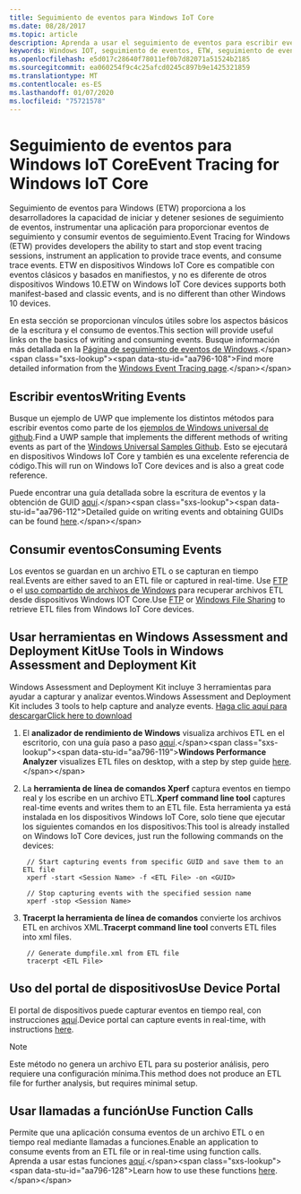 ```yaml
---
title: Seguimiento de eventos para Windows IoT Core
ms.date: 08/28/2017
ms.topic: article
description: Aprenda a usar el seguimiento de eventos para escribir eventos y consumir eventos para Windows IoT Core.
keywords: Windows IOT, seguimiento de eventos, ETW, seguimiento de eventos para Windows, dispositivos
ms.openlocfilehash: e5d017c28640f78011ef0b7d82071a51524b2185
ms.sourcegitcommit: ea060254f9c4c25afcd0245c897b9e1425321859
ms.translationtype: MT
ms.contentlocale: es-ES
ms.lasthandoff: 01/07/2020
ms.locfileid: "75721578"
---
```

# <a name="event-tracing-for-windows-iot-core"></a><span data-ttu-id="aa796-104">Seguimiento de eventos para Windows IoT Core</span><span class="sxs-lookup"><span data-stu-id="aa796-104">Event Tracing for Windows IoT Core</span></span>

<span data-ttu-id="aa796-105">Seguimiento de eventos para Windows (ETW) proporciona a los desarrolladores la capacidad de iniciar y detener sesiones de seguimiento de eventos, instrumentar una aplicación para proporcionar eventos de seguimiento y consumir eventos de seguimiento.</span><span class="sxs-lookup"><span data-stu-id="aa796-105">Event Tracing for Windows (ETW) provides developers the ability to start and stop event tracing sessions, instrument an application to provide trace events, and consume trace events.</span></span>
<span data-ttu-id="aa796-106">ETW en dispositivos Windows IoT Core es compatible con eventos clásicos y basados en manifiestos, y no es diferente de otros dispositivos Windows 10.</span><span class="sxs-lookup"><span data-stu-id="aa796-106">ETW on Windows IoT Core devices supports both manifest-based and classic events, and is no different than other Windows 10 devices.</span></span>

<span data-ttu-id="aa796-107">En esta sección se proporcionan vínculos útiles sobre los aspectos básicos de la escritura y el consumo de eventos.</span><span class="sxs-lookup"><span data-stu-id="aa796-107">This section will provide useful links on the basics of writing and consuming events.</span></span> <span data-ttu-id="aa796-108">Busque información más detallada en la [Página de seguimiento de eventos de Windows](https://msdn.microsoft.com/library/windows/desktop/bb968803(v=vs.85).aspx).</span><span class="sxs-lookup"><span data-stu-id="aa796-108">Find more detailed information from the [Windows Event Tracing page](https://msdn.microsoft.com/library/windows/desktop/bb968803(v=vs.85).aspx).</span></span>

## <a name="writing-events"></a><span data-ttu-id="aa796-109">Escribir eventos</span><span class="sxs-lookup"><span data-stu-id="aa796-109">Writing Events</span></span>

<span data-ttu-id="aa796-110">Busque un ejemplo de UWP que implemente los distintos métodos para escribir eventos como parte de los [ejemplos de Windows universal de github](https://github.com/Microsoft/Windows-universal-samples/tree/master/Samples/Logging).</span><span class="sxs-lookup"><span data-stu-id="aa796-110">Find a UWP sample that implements the different methods of writing events as part of the [Windows Universal Samples Github](https://github.com/Microsoft/Windows-universal-samples/tree/master/Samples/Logging).</span></span>
<span data-ttu-id="aa796-111">Esto se ejecutará en dispositivos Windows IoT Core y también es una excelente referencia de código.</span><span class="sxs-lookup"><span data-stu-id="aa796-111">This will run on Windows IoT Core devices and is also a great code reference.</span></span>

<span data-ttu-id="aa796-112">Puede encontrar una guía detallada sobre la escritura de eventos y la obtención de GUID [aquí](https://msdn.microsoft.com/library/windows/desktop/aa364161(v=vs.85).aspx).</span><span class="sxs-lookup"><span data-stu-id="aa796-112">Detailed guide on writing events and obtaining GUIDs can be found [here](https://msdn.microsoft.com/library/windows/desktop/aa364161(v=vs.85).aspx).</span></span>

## <a name="consuming-events"></a><span data-ttu-id="aa796-113">Consumir eventos</span><span class="sxs-lookup"><span data-stu-id="aa796-113">Consuming Events</span></span>

<span data-ttu-id="aa796-114">Los eventos se guardan en un archivo ETL o se capturan en tiempo real.</span><span class="sxs-lookup"><span data-stu-id="aa796-114">Events are either saved to an ETL file or captured in real-time.</span></span>
<span data-ttu-id="aa796-115">Use [FTP](../connect-your-device/FTP.md) o el [uso compartido de archivos de Windows](../manage-your-device/WindowsFileSharing.md) para recuperar archivos ETL desde dispositivos Windows IOT Core.</span><span class="sxs-lookup"><span data-stu-id="aa796-115">Use [FTP](../connect-your-device/FTP.md) or [Windows File Sharing](../manage-your-device/WindowsFileSharing.md) to retrieve ETL files from Windows IoT Core devices.</span></span>

## <a name="use-tools-in-windows-assessment-and-deployment-kit"></a><span data-ttu-id="aa796-116">Usar herramientas en Windows Assessment and Deployment Kit</span><span class="sxs-lookup"><span data-stu-id="aa796-116">Use Tools in Windows Assessment and Deployment Kit</span></span>

<span data-ttu-id="aa796-117">Windows Assessment and Deployment Kit incluye 3 herramientas para ayudar a capturar y analizar eventos.</span><span class="sxs-lookup"><span data-stu-id="aa796-117">Windows Assessment and Deployment Kit includes 3 tools to help capture and analyze events.</span></span> [<span data-ttu-id="aa796-118">Haga clic aquí para descargar</span><span class="sxs-lookup"><span data-stu-id="aa796-118">Click here to download</span></span>](https://go.microsoft.com/fwlink/p/?LinkId=526740)


1. <span data-ttu-id="aa796-119">El **analizador de rendimiento de Windows** visualiza archivos ETL en el escritorio, con una guía paso a paso [aquí](https://msdn.microsoft.com/library/windows/hardware/dn927319(v=vs.85).aspx).</span><span class="sxs-lookup"><span data-stu-id="aa796-119">**Windows Performance Analyzer** visualizes ETL files on desktop, with a step by step guide [here](https://msdn.microsoft.com/library/windows/hardware/dn927319(v=vs.85).aspx).</span></span>

2. <span data-ttu-id="aa796-120">La **herramienta de línea de comandos Xperf** captura eventos en tiempo real y los escribe en un archivo ETL.</span><span class="sxs-lookup"><span data-stu-id="aa796-120">**Xperf command line tool** captures real-time events and writes them to an ETL file.</span></span> <span data-ttu-id="aa796-121">Esta herramienta ya está instalada en los dispositivos Windows IoT Core, solo tiene que ejecutar los siguientes comandos en los dispositivos:</span><span class="sxs-lookup"><span data-stu-id="aa796-121">This tool is already installed on Windows IoT Core devices, just run the following commands on the devices:</span></span>

        // Start capturing events from specific GUID and save them to an ETL file
        xperf -start <Session Name> -f <ETL File> -on <GUID>

        // Stop capturing events with the specified session name
        xperf -stop <Session Name>


3. <span data-ttu-id="aa796-122">**Tracerpt la herramienta de línea de comandos** convierte los archivos ETL en archivos XML.</span><span class="sxs-lookup"><span data-stu-id="aa796-122">**Tracerpt command line tool** converts ETL files into xml files.</span></span>

        // Generate dumpfile.xml from ETL file
        tracerpt <ETL File>


## <a name="use-device-portal"></a><span data-ttu-id="aa796-123">Uso del portal de dispositivos</span><span class="sxs-lookup"><span data-stu-id="aa796-123">Use Device Portal</span></span>

<span data-ttu-id="aa796-124">El portal de dispositivos puede capturar eventos en tiempo real, con instrucciones [aquí](https://msdn.microsoft.com/windows/uwp/debug-test-perf/device-portal).</span><span class="sxs-lookup"><span data-stu-id="aa796-124">Device portal can capture events in real-time, with instructions [here](https://msdn.microsoft.com/windows/uwp/debug-test-perf/device-portal).</span></span>

> [!NOTE]
> <span data-ttu-id="aa796-125">Este método no genera un archivo ETL para su posterior análisis, pero requiere una configuración mínima.</span><span class="sxs-lookup"><span data-stu-id="aa796-125">This method does not produce an ETL file for further analysis, but requires minimal setup.</span></span>

## <a name="use-function-calls"></a><span data-ttu-id="aa796-126">Usar llamadas a función</span><span class="sxs-lookup"><span data-stu-id="aa796-126">Use Function Calls</span></span>

<span data-ttu-id="aa796-127">Permite que una aplicación consuma eventos de un archivo ETL o en tiempo real mediante llamadas a funciones.</span><span class="sxs-lookup"><span data-stu-id="aa796-127">Enable an application to consume events from an ETL file or in real-time using function calls.</span></span>
<span data-ttu-id="aa796-128">Aprenda a usar estas funciones [aquí](https://msdn.microsoft.com/library/windows/desktop/aa363692(v=vs.85).aspx).</span><span class="sxs-lookup"><span data-stu-id="aa796-128">Learn how to use these functions [here](https://msdn.microsoft.com/library/windows/desktop/aa363692(v=vs.85).aspx).</span></span>
